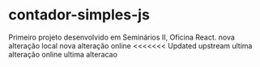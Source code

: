 # contador-simples-js

Primeiro projeto desenvolvido em Seminários II, Oficina React.
nova alteração local
nova alteração online
<<<<<<< Updated upstream
ultima alteração online
ultima alteracao 